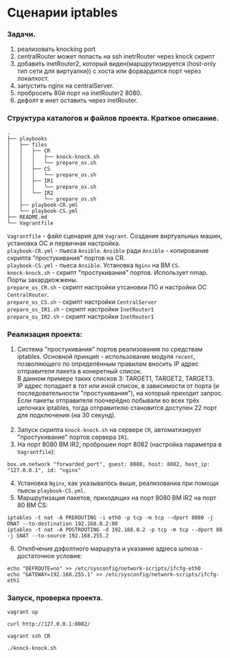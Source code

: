 # Сценарии iptables

### Задачи.
1. реализовать knocking port
2. centralRouter может попасть на ssh inetrRouter через knock скрипт
3. добавить inetRouter2, который виден(маршрутизируется (host-only тип сети для виртуалки)) с хоста или форвардится порт через локалхост.
4. запустить nginx на centralServer.
5. пробросить 80й порт на inetRouter2 8080.
6. дефолт в инет оставить через inetRouter.

### Структура каталогов и файлов проекта. Краткое описание.
```
.
├── playbooks
│   ├── files
│   │   ├── CR
│   │   │   ├── knock-knock.sh
│   │   │   └── prepare_os.sh
│   │   ├── CS
│   │   │   └── prepare_os.sh
│   │   ├── IR1
│   │   │   └── prepare_os.sh
│   │   └── IR2
│   │       └── prepare_os.sh
│   ├── playbook-CR.yml
│   └── playbook-CS.yml
├── README.md
└── Vagrantfile
```
`Vagrantfile` - файл сценария для `Vagrant`. Создание виртуальных машин, установка ОС и первичная настройка. <br/>
`playbook-CR.yml` - пьеса `Ansible`. `Ansible` ради `Ansible` - копирование скрипта "простукивания" портов на CR. <br/>
`playbook-CS.yml` - пьеса `Ansible`. Установка `Nginx` на ВМ `CS`. <br/>
`knock-knock.sh` - скрипт "простукивания" портов. Использует nmap. Порты захардкожжены. <br/>
`prepare_os_CR.sh` - скрипт настройки утсановки ПО и настройки ОС `CentralRouter`. <br/>
`prepare_os_CS.sh` - скрипт настройки `CentralServer` <br/>
`prepare_os_IR1.sh` - скрипт настройки `InetRouter1` <br/>
`prepare_os_IR2.sh` - скрипт настройки `InetRouter1` <br/>

### Реализация проекта:
1. Система "простукивания" портов реализования по средствам iptables. Основной принцип - использование модуля `recent`, позволяющего по определённым правилам вносить IP адрес отправителя пакета в конкретный список.<br/>
В данном примере таких списков 3: TARGET1, TARGET2, TARGET3.<br/>
IP адрес попадает в тот или иной список, в зависимости от порта (и последовательности "простукивания"), на который приходит запрос. Если пакеты отправителя поочерёдно побывали во всех трёх цепочках iptables, тогда отправителю становится доступен 22 порт для подключения (на 30 секунд).<br/><br/>
2. Запуск скрипта `knock-knock.sh` на сервере `CR`, автоматизирует "простукивание" портов сервера `IR1`.<br/>
3. На порт 8080 ВМ IR2, проброшен порт 8082 (настройка параметра в `Vagrantfile`):
```
box.vm.network "forwarded_port", guest: 8080, host: 8082, host_ip: "127.0.0.1", id: "nginx"
```
4. Установка `Nginx`, как указывалось выше, реализованиа при помощи пьесы `playbook-CS.yml`. 
5. Маршрутизация пакетов, приходящих на порт 8080 ВМ IR2 на порт 80 ВМ CS:
```
iptables -t nat -A PREROUTING -i eth0 -p tcp -m tcp --dport 8080 -j DNAT --to-destination 192.168.0.2:80
iptables -t nat -A POSTROUTING -d 192.168.0.2 -p tcp -m tcp --dport 80 -j SNAT --to-source 192.168.255.2
```
6. Отклбчение дэфолтного маршрута и указание адреса шлюза - достаточное условие:
```
echo "DEFROUTE=no" >> /etc/sysconfig/network-scripts/ifcfg-eth0 
echo "GATEWAY=192.168.255.1" >> /etc/sysconfig/network-scripts/ifcfg-eth1
```
### Запуск, проверка проекта.
```
vagrant up
```
```
curl http://127.0.0.1:8082/
```
```
vagrant ssh CR
```
```
./knock-knock.sh
```
